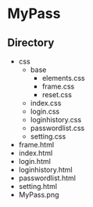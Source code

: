 # MyPass

## Directory
- css
    - base
        - elements.css
        - frame.css
        - reset.css
    - index.css
    - login.css
    - loginhistory.css
    - passwordlist.css
    - setting.css
- frame.html
- index.html
- login.html
- loginhistory.html
- passwordlist.html
- setting.html
- MyPass.png
